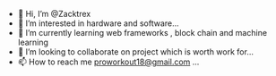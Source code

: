 - 👋 Hi, I’m @Zacktrex
- 👀 I’m interested in hardware and software...
- 🌱 I’m currently learning web frameworks , block chain and machine learning
- 💞️ I’m looking to collaborate on project which is worth work for...
- 📫 How to reach me proworkout18@gmail.com ...

<!---
Zacktrex/Zacktrex is a ✨ special ✨ repository because its `README.md` (this file) appears on your GitHub profile.
You can click the Preview link to take a look at your changes.
--->
